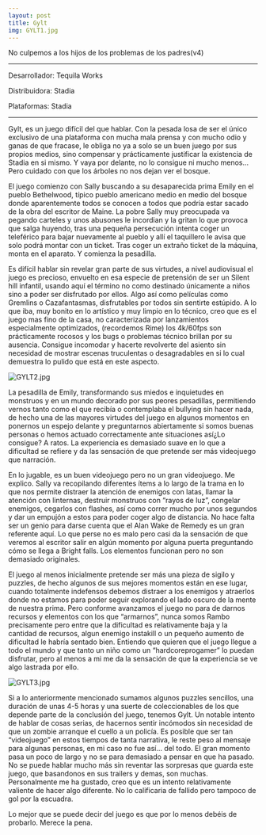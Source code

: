 ```yaml
---
layout: post
title: Gylt
img: GYLT1.jpg
---
```


No culpemos a los hijos de los problemas de los padres(v4)

----------------------------

Desarrollador: Tequila Works

Distribuidora: Stadia

Plataformas: Stadia 

------------------------------

Gylt, es un juego difícil del que hablar. Con la pesada losa de ser el único exclusivo de una plataforma con mucha mala prensa y con mucho odio y ganas de que fracase, le obliga no ya a solo se un buen juego por sus propios medios, sino compensar y prácticamente justificar la existencia de Stadia en si mismo. Y vaya por delante, no lo consigue ni mucho menos… Pero cuidado con que los árboles no nos dejan ver el bosque.

El juego comienzo con Sally buscando a su desaparecida prima Emily en el pueblo Bethelwood, típico pueblo americano medio en medio del bosque donde aparentemente todos se conocen a todos que podría estar sacado de la obra del escritor de Maine. La pobre Sally muy preocupada va pegando carteles y unos abusones le incordian y la gritan lo que provoca que salga huyendo, tras una pequeña persecución intenta coger un teleférico para bajar nuevamente al pueblo y allí el taquillero le avisa que solo podrá montar con un ticket. Tras coger un extraño ticket de la máquina, monta en el aparato. Y comienza la pesadilla.

Es difícil hablar sin revelar gran parte de sus virtudes, a nivel audiovisual el juego es precioso, envuelto en esa especie de pretensión de ser un Silent hill infantil, usando aquí el término no como destinado únicamente a niños sino a poder ser disfrutado por ellos. Algo así como películas como Gremlins o Cazafantasmas, disfrutables por todos sin sentirte estúpido. A lo que iba, muy bonito en lo artístico y muy limpio en lo técnico, creo que es el juego mas fino de la casa, no caracterizada por lanzamientos especialmente optimizados, (recordemos Rime) los 4k/60fps son prácticamente rocosos y los bugs o problemas técnico brillan por su ausencia. Consigue incomodar y hacerte revolverte del asiento sin necesidad de mostrar escenas truculentas o desagradables en si lo cual demuestra lo pulido que está en este aspecto. 

![GYLT2.jpg](../../../img/GYLT2.jpg)

La pesadilla de Emily, transformando sus miedos e inquietudes en monstruos y en un mundo decorado por sus peores pesadillas, permitiendo vernos tanto como el que recibía o contemplaba el bullying sin hacer nada, de hecho una de las mayores virtudes del juego en algunos momentos en ponernos un espejo delante y preguntarnos abiertamente si somos buenas personas o hemos actuado correctamente ante situaciones así¿Lo consigue? A ratos. La experiencia es demasiado suave en lo que a dificultad se refiere y da las sensación de que pretende ser más videojuego que narración.

En lo jugable, es un buen videojuego pero no un gran videojuego. Me explico. Sally va recopilando diferentes ítems a lo largo de la trama en lo que nos permite distraer la atención de enemigos con latas, llamar la atención con linternas, destruir monstruos con “rayos de luz”, congelar enemigos, cegarlos con flashes, así como correr mucho por unos segundos y dar un empujón a estos para poder coger algo de distancia. No hace falta ser un genio para darse cuenta que el Alan Wake de Remedy es un gran referente aquí. Lo que perse no es malo pero casi da la sensación de que veremos al escritor salir en algún momento por alguna puerta preguntando cómo se llega a Bright falls. Los elementos funcionan pero no son demasiado originales.

El juego al menos inicialmente pretende ser más una pieza de sigilo y puzzles, de hecho algunos de sus mejores momentos están en ese lugar, cuando totalmente indefensos debemos distraer a los enemigos y atraerlos donde no estamos para poder seguir explorando el lado oscuro de la mente de nuestra prima. Pero conforme avanzamos el juego no para de darnos recursos y elementos con los que “armarnos”, nunca somos Rambo precisamente pero entre que la dificultad es relativamente baja y la cantidad de recursos, algun enemigo instakill o un pequeño aumento de dificultad le habría sentado bien. Entiendo que quieren que el juego llegue a todo el mundo y que tanto un niño como un “hardcoreprogamer” lo puedan disfrutar, pero al menos a mi me da la sensación de que la experiencia se ve algo lastrada por ello.

![GYLT3.jpg](../../../img/GYLT3.jpg)

Si a lo anteriormente mencionado sumamos algunos puzzles sencillos, una duración de unas 4-5 horas y una suerte de coleccionables de los que depende parte de la conclusión del juego, tenemos Gylt. Un notable intento de hablar de cosas serias, de hacernos sentir incómodos sin necesidad de que un zombie arranque el cuello a un policía. Es posible que ser tan “videojuego” en estos tiempos de tanta narrativa, le reste peso al mensaje para algunas personas, en mi caso no fue así… del todo. El gran momento pasa un poco de largo y no se para demasiado a pensar en que ha pasado. No se puede hablar mucho más sin reventar las sorpresas que guarda este juego, que basandonos en sus trailers y demas, son muchas. Personalmente me ha gustado, creo que es un intento relativamente valiente de hacer algo diferente. No lo calificaria de fallido pero tampoco de gol por la escuadra. 

Lo mejor que se puede decir del juego es que por lo menos debéis de probarlo. Merece la pena.


